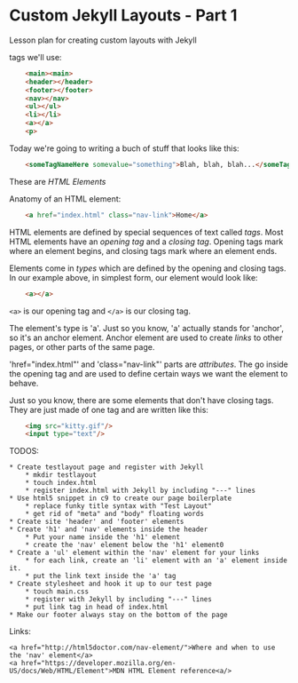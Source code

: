 Custom Jekyll Layouts - Part 1
==============================

Lesson plan for creating custom layouts with Jekyll

tags we'll use:

```html
    <main><main>
    <header></header>
    <footer></footer>
    <nav></nav>
    <ul></ul>
    <li></li>
    <a></a>
    <p>
```

Today we're going to writing a buch of stuff that looks like this:

```html
    <someTagNameHere somevalue="something">Blah, blah, blah...</someTagNameHere>
```

These are _HTML Elements_

Anatomy of an HTML element:

```html
    <a href="index.html" class="nav-link">Home</a>
```
HTML elements are defined by special sequences of text called _tags_.
Most HTML elements have an _opening tag_ and a _closing tag_. Opening tags mark
where an element begins, and closing tags mark where an element ends.

Elements come in _types_ which are defined by the opening and closing tags.
In our example above, in simplest form, our element would look like:

```html
    <a></a>
```

<code>&lt;a&gt;</code> is our opening tag and <code>&lt;/a&gt;</code> is our
closing tag.

The element's type is 'a'. Just so you know, 'a' actually stands for
'anchor', so it's an anchor element. Anchor element are used to create _links_
to other pages, or other parts of the same page.

'href="index.html"' and 'class="nav-link"' parts are _attributes_. The go inside the opening tag and are
used to define certain ways we want the element to behave.

Just so you know, there are some elements that don't have closing tags. They are
just made of one tag and are written like this:

```html
    <img src="kitty.gif"/>
    <input type="text"/>
```


TODOS:

    * Create testlayout page and register with Jekyll
        * mkdir testlayout
        * touch index.html
        * register index.html with Jekyll by including "---" lines
    * Use html5 snippet in c9 to create our page boilerplate
        * replace funky title syntax with "Test Layout"
        * get rid of "meta" and "body" floating words
    * Create site 'header' and 'footer' elements
    * Create 'h1' and 'nav' elements inside the header
        * Put your name inside the 'h1' element
        * create the 'nav' element below the 'h1' element0
    * Create a 'ul' element within the 'nav' element for your links
        * for each link, create an 'li' element with an 'a' element inside it.
        * put the link text inside the 'a' tag
    * Create stylesheet and hook it up to our test page
        * touch main.css
        * register with Jekyll by including "---" lines
        * put link tag in head of index.html
    * Make our footer always stay on the bottom of the page


Links:

    <a href="http://html5doctor.com/nav-element/">Where and when to use the 'nav' element</a>
    <a href="https://developer.mozilla.org/en-US/docs/Web/HTML/Element">MDN HTML Element reference<a/>
